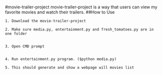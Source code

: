 #movie-trailer-project
movie-trailer-project is a way that users can view my favorite movies and watch their trailers.
##How to Use
```
1. Download the movie-trailer-project

2. Make sure media.py, entertainment.py and fresh_tomatoes.py are in one folder


3. Open CMD prompt


4. Run entertainment.py program. ($python media.py)

5. This should generate and show a webpage will movies list
```